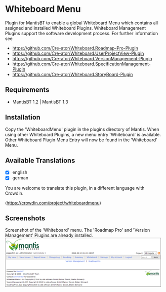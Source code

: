 Whiteboard Menu
===============

Plugin for MantisBT to enable a global Whiteboard Menu which contains all assigned and installed Whiteboard Plugins. Whiteboard Management Plugins support the software development process. For further information see
+ https://github.com/Cre-ator/Whiteboard.Roadmap-Pro-Plugin
+ https://github.com/Cre-ator/Whiteboard.UserProjectView-Plugin
+ https://github.com/Cre-ator/Whiteboard.VersionManagement-Plugin
+ https://github.com/Cre-ator/Whiteboard.SpecificationManagement-Plugin
+ https://github.com/Cre-ator/Whiteboard.StoryBoard-Plugin

Requirements
------------

+ MantisBT 1.2 | MantisBT 1.3

Installation
------------

Copy the 'WhiteboardMenu' plugin in the plugins directory of Mantis. When using other Whiteboard Plugins, a new menu entry 'Whiteboard' is available. Other Whiteboard Plugin Menu Entry will now be found in the 'Whiteboard' Menu.

Available Translations
----------------------

- [x] english
- [x] german

You are welcome to translate this plugin, in a different language with Crowdin.

(https://crowdin.com/project/whiteboardmenu)

Screenshots
-----------

Screenshot of the 'Whiteboard' menu. The 'Roadmap Pro' and 'Version Management' Plugins are already installed.
![Whiteboard](/Images/whiteboard_menu.png?raw=true "")
